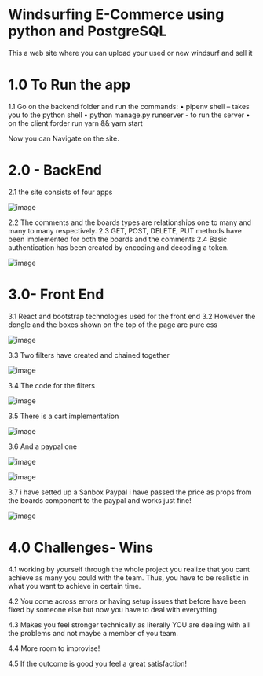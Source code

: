 # Windsurfing E-Commerce using python and PostgreSQL

This a web site where you can upload your used or new windsurf and sell it 

# 1.0 To Run the app
1.1 Go on the backend folder and run the commands:
    • pipenv shell – takes you to the python shell
    • python manage.py runserver -  to run the server
    • on the client forder run yarn && yarn start
      
Now you can Navigate on the site.

# 2.0 - BackEnd
2.1 the site consists of four apps

![image](https://user-images.githubusercontent.com/43549151/127447333-d7a3c86f-17c5-4353-9f8a-b3b5be2d9283.png)



2.2 The comments and the boards types are relationships one to many and many to many respectively. 
2.3 GET, POST, DELETE, PUT methods have been implemented for both the boards and the comments 
2.4 Basic authentication has been created by encoding and decoding a token. 

![image](https://user-images.githubusercontent.com/43549151/127448639-23614529-4d6c-4aae-97e0-45cf3a810347.png)


# 3.0- Front End

3.1 React and bootstrap technologies used for the front end
3.2 However the dongle and the boxes shown on the top of the page are pure css

![image](https://user-images.githubusercontent.com/43549151/127450713-31b04f87-041c-4e75-863c-48ab0a503dc2.png)

3.3 Two filters have created and chained together

![image](https://user-images.githubusercontent.com/43549151/127450977-b58a5aaa-32d9-4238-8651-74d4f1b81197.png)

3.4 The code for the filters 

![image](https://user-images.githubusercontent.com/43549151/127451060-d7a2bb50-5e08-4b89-9e39-5070acf6beb0.png)

3.5 There is a cart implementation

![image](https://user-images.githubusercontent.com/43549151/127451943-b70d5f22-07a3-4e18-81fb-1d615d036861.png)

3.6 And a paypal one

![image](https://user-images.githubusercontent.com/43549151/127453281-b622a295-c9ac-4572-b498-6a9b92345c90.png)

![image](https://user-images.githubusercontent.com/43549151/127453418-773ec913-2551-4191-a3f4-f1d89e8cb5d8.png)

3.7 i have setted up a Sanbox Paypal i have passed the price as props from the boards component to the paypal and works just fine!

![image](https://user-images.githubusercontent.com/43549151/127454138-c45c8909-d5f5-49ea-a8dd-6b47cdd7ec24.png)

# 4.0 Challenges- Wins
4.1 working by yourself through the whole project you realize that you cant achieve as many you could with the team. Thus, you have to be realistic in what you want to achieve in certain time.

4.2 You come across errors or having setup issues that before have been fixed by someone else but now you have to deal with everything 

4.3 Makes you feel stronger technically as literally YOU are dealing with all the problems and not maybe a member of you team.

4.4 More room to improvise!

4.5 If the outcome is good you feel a great satisfaction! 


